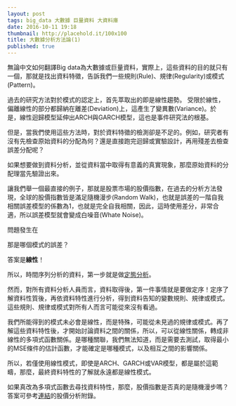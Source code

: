 ```yaml
---
layout: post
tags: big_data 大數據 巨量資料 大資料庫 
date: 2016-10-11 19:18
thumbnail: http://placehold.it/100x100
title: 大數據分析方法論(1)
published: true
---
```


無論中文如何翻譯Big data為大數據或巨量資料，實際上，這些資料的目的就只有一個，那就是找出資料特徵，告訴我們一些規則(Rule)、規律(Regularity)或模式(Pattern)。

過去的研究方法對於模式的認定上，首先萃取出的即是線性趨勢。 受限於線性，偏離線性的部分都歸納在離差(Deviation)上，這產生了變異數(Variance)。於是，線性迴歸模型延伸出ARCH與GARCH模型，這也是事件研究法的根基。

<!--more-->

但是，當我們使用這些方法時，對於資料特徵的檢測卻是不足的。例如，研究者有沒有先檢查原始資料的分配為何？還是直接跑完迴歸或實驗設計，再用殘差去檢查誤差分配呢？

如果想要做到資料分析，並從資料當中取得有意義的真實現象，那麼原始資料的分配理當先驗證出來。

讓我們舉一個最直接的例子，那就是股票市場的股價指數，在過去的分析方法發現，全球的股價指數皆是滿足隨機漫步(Random Walk)，也就是誤差的一階自我相關誤差模型的係數為1，也就是完全自我相關，因此，這時使用差分，非常合適，所以誤差模型就會變成白噪音(Whate Noise)。

問題發生在

那是哪個模式的誤差？

答案是**線性**！

所以，時間序列分析的資料，第一步就是做[定態分析](http://econcloud.blogspot.tw/2016/09/blog-post.html)。

然而，對所有資料分析人員而言，資料取得後，第一件事情就是要做定序！定序了解資料性質後，再依資料特性進行分析，得到資料告知的變數規則、規律或模式。這些規則、規律或模式對所有人而言可能從來沒有看過。

我們所能得到的模式未必會是線性，而是特殊，可能從未見過的規律或模式。再了解這些資料特性後，才開始討論資料之間的關係，所以，可以從線性關係，轉成非線性的多項式函數關係。是哪種關聯，我們無法知道，而是需要去測試，取得最小的MSE條件的估計函數，才能確定是哪種模式，以及相互之間的影響關係。

所以，若僅使用線性模式，即使是ARCH、GARCH或VAR模型，都是屬於這範疇，那麼，最終資料特性的了解就永遠都是線性模式。

如果真改為多項式函數去尋找資料特性，那麼，股價指數是否真的是隨機漫步嗎？
答案可參考[連結](https://www.researchgate.net/publication/278392846_juliangziliaofenxifangfajiexi_Big_Data_Analysis_Method_of_the_Traditional_Chinese_Edition)的股價分析附錄。